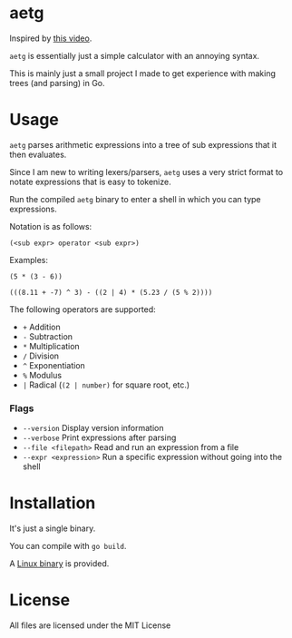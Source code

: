 # aetg

Inspired by [this video](https://www.youtube.com/watch?v=7tCNu4CnjVc).

`aetg` is essentially just a simple calculator with an annoying syntax.

This is mainly just a small project I made to get experience with making trees (and parsing) in Go.

# Usage
`aetg` parses arithmetic expressions into a tree of sub expressions that it then evaluates.

Since I am new to writing lexers/parsers, `aetg` uses a very strict format to notate expressions that is easy to tokenize.

Run the compiled `aetg` binary to enter a shell in which you can type expressions.

Notation is as follows:

`(<sub expr> operator <sub expr>)`

Examples:

`(5 * (3 - 6))`

`(((8.11 + -7) ^ 3) - ((2 | 4) * (5.23 / (5 % 2))))`

The following operators are supported:
* `+` Addition
* `-` Subtraction
* `*` Multiplication
* `/` Division
* `^` Exponentiation
* `%` Modulus
* `|` Radical (`(2 | number)` for square root, etc.)

### Flags
* `--version` Display version information
* `--verbose` Print expressions after parsing
* `--file <filepath>` Read and run an expression from a file
* `--expr <expression>` Run a specific expression without going into the shell

# Installation

It's just a single binary.

You can compile with `go build`.

A [Linux binary](https://github.com/tteeoo/aetg/releases/download/0.1.0/aetg-linux) is provided.

# License
All files are licensed under the MIT License
